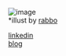 ![image](https://user-images.githubusercontent.com/32382352/177014159-7dcfc4e6-515d-46d6-978b-5176329685fb.png)
<br/>*illust by [rabbo](https://raboo.tistory.com/)

[linkedin](https://www.linkedin.com/in/%EC%98%81%EA%B7%BC-%EA%B6%8C-89b819151/)<br/>
[blog](https://kwonyg.vercel.app/)

